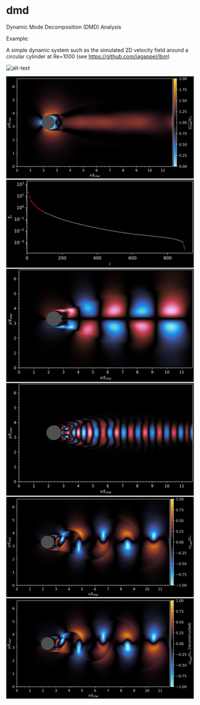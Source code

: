 # dmd

Dynamic Mode Decomposition (DMD) Analysis

Example:

A simple dynamic system such as the simulated 2D velocity field around a circular cylinder at Re=1000 (see https://github.com/iagappel/lbm)

![alt-text](images/umag.gif)

<img src="images/data_mean.png" alt="drawing" width="600"/>

<img src="images/sigma_log.png" alt="drawing" width="600"/>
<img src="images/mode_0000.png" alt="drawing" width="600"/>
<img src="images/mode_0006.png" alt="drawing" width="600"/>

<img src="images/umagI.png" alt="drawing" width="600"/>
<img src="images/umagI_reconst.png" alt="drawing" width="600"/>
